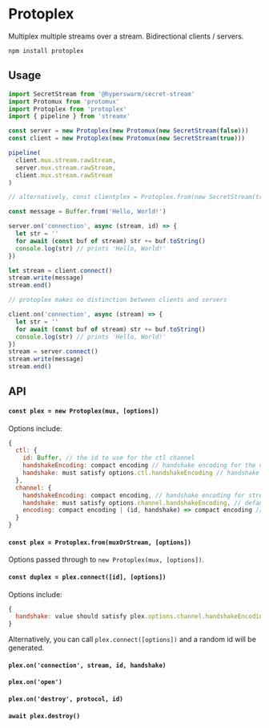 # Protoplex

Multiplex multiple streams over a stream. Bidirectional clients / servers.

`npm install protoplex`

## Usage
```js
import SecretStream from '@hyperswarm/secret-stream'
import Protomux from 'protomux'
import Protoplex from 'protoplex'
import { pipeline } from 'streamx'

const server = new Protoplex(new Protomux(new SecretStream(false)))
const client = new Protoplex(new Protomux(new SecretStream(true)))

pipeline(
  client.mux.stream.rawStream,
  server.mux.stream.rawStream,
  client.mux.stream.rawStream
)

// alternatively, const clientplex = Protoplex.from(new SecretStream(true))

const message = Buffer.from('Hello, World!')

server.on('connection', async (stream, id) => {
  let str = ''
  for await (const buf of stream) str += buf.toString()
  console.log(str) // prints 'Hello, World!'
})

let stream = client.connect()
stream.write(message)
stream.end()

// protoplex makes no distinction between clients and servers

client.on('connection', async (stream) => {
  let str = ''
  for await (const buf of stream) str += buf.toString()
  console.log(str) // prints 'Hello, World!'
})
stream = server.connect()
stream.write(message)
stream.end()
```

## API

#### `const plex = new Protoplex(mux, [options])`

Options include:

```js
{
  ctl: {
    id: Buffer, // the id to use for the ctl channel
    handshakeEncoding: compact encoding // handshake encoding for the ctl channel
    handshake: must satisfy options.ctl.handshakeEncoding // handshake value for opening ctl channel
  },
  channel: {
    handshakeEncoding: compact encoding, // handshake encoding for stream channels
    handshake: must satisfy options.channel.handshakeEncoding, // default handshake for stream channels
    encoding: compact encoding | (id, handshake) => compact encoding // value encoding for stream channel values
  }
}
```

#### `const plex = Protoplex.from(muxOrStream, [options])`

Options passed through to `new Protoplex(mux, [options])`.

#### `const duplex = plex.connect([id], [options])`

Options include:

```js
{
  handshake: value should satisfy plex.options.channel.handshakeEncoding
}
```

Alternatively, you can call `plex.connect([options])` and a random id will be generated.

#### `plex.on('connection', stream, id, handshake)`

#### `plex.on('open')`

#### `plex.on('destroy', protocol, id)`

#### `await plex.destroy()`
